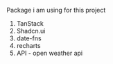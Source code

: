 Package i am using for this project
1. TanStack
2. Shadcn.ui
3. date-fns
4. recharts
5. API - open weather api
